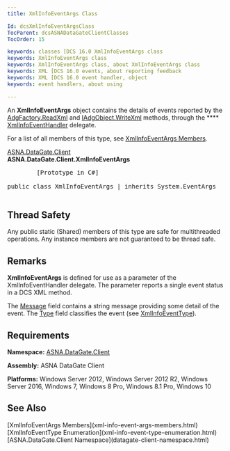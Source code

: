 ```yaml
---
title: XmlInfoEventArgs Class

Id: dcsXmlInfoEventArgsClass
TocParent: dcsASNADataGateClientClasses
TocOrder: 15

keywords: classes [DCS 16.0 XmlInfoEventArgs class
keywords: XmlInfoEventArgs class
keywords: XmlInfoEventArgs class, about XmlInfoEventArgs class
keywords: XML [DCS 16.0 events, about reporting feedback
keywords: XML [DCS 16.0 event handler, object
keywords: event handlers, about using

---
```


An **XmlInfoEventArgs** object contains the details of events reported by the [ AdgFactory.ReadXml](adg-factory-class-read-xml-method2.html) and [IAdgObject.WriteXml](dcsIAdgObjectClassWriteXmlMethod2.html) methods, through the **** [XmlInfoEventHandler](xml-info-event-handler-delegate.html) delegate. 

For a list of all members of this type, see [ XmlInfoEventArgs Members](xml-info-event-args-members.html).

[ASNA.DataGate.Client](datagate-client-namespace.html) <br /> **ASNA.DataGate.Client.<span>XmlInfoEventArgs</span>** 
<pre class="syntax">
        <span class="lang">[Prototype in C#]</span>
        <span>
public class XmlInfoEventArgs | inherits System.EventArgs</span>
      </pre>

## Thread Safety

Any public static (Shared) members of this type are safe for multithreaded operations. Any instance members are not guaranteed to be thread safe.
## Remarks

**XmlInfoEventArgs** is defined for use as a parameter of the XmlInfoEventHandler delegate. The parameter reports a single event status in a DCS XML method.

The [Message](xml-info-event-args-class-message-field.html) field contains a string message providing some detail of the event. The [ Type](xml-info-event-args-class-type-field.html) field classifies the event (see [ XmlInfoEventType](xml-info-event-type-enumeration.html)).
## Requirements

**Namespace:** [ASNA.DataGate.Client](datagate-client-namespace.html) 

**Assembly:** ASNA DataGate Client

**Platforms:** Windows Server 2012, Windows Server 2012 R2, Windows Server 2016, Windows 7, Windows 8 Pro, Windows 8.1 Pro, Windows 10
## See Also

<dl />
      [XmlInfoEventArgs Members](xml-info-event-args-members.html)
      <br />
      [XmlInfoEventType Enumeration](xml-info-event-type-enumeration.html) <br />
      [ASNA.DataGate.Client Namespace](datagate-client-namespace.html)

